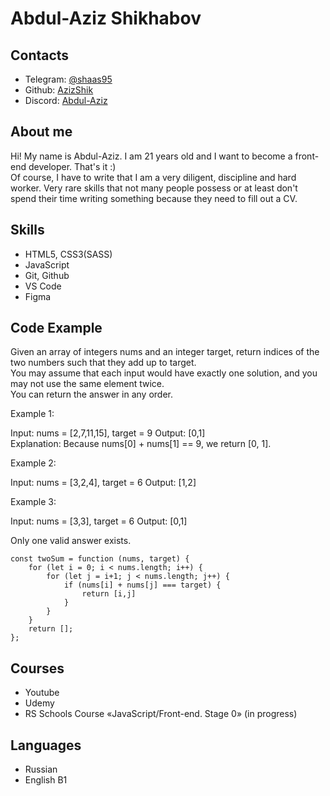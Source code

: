 # Abdul-Aziz Shikhabov

## Contacts

- Telegram: [@shaas95](https://t.me/shaas95)
- Github: [AzizShik](https://github.com/AzizShik)
- Discord: [Abdul-Aziz](https://discordapp.com/users/831809123582345256)

## About me

Hi! My name is Abdul-Aziz. I am 21 years old and I want to become a front-end developer. That's it :) <br>
Of course, I have to write that I am a very diligent, discipline and hard worker. Very rare skills that not many people possess or at least don't spend their time writing something because they need to fill out a CV.

## Skills

- HTML5, CSS3(SASS)
- JavaScript
- Git, Github
- VS Code
- Figma

## Code Example

Given an array of integers nums and an integer target, return indices of the two numbers such that they add up to target. <br>
You may assume that each input would have exactly one solution, and you may not use the same element twice. <br>
You can return the answer in any order. <br>

Example 1: <br>

Input: nums = [2,7,11,15], target = 9
Output: [0,1] <br>
Explanation: Because nums[0] + nums[1] == 9, we return [0, 1].

Example 2: <br>

Input: nums = [3,2,4], target = 6
Output: [1,2] <br>

Example 3: <br>

Input: nums = [3,3], target = 6
Output: [0,1] <br>

Only one valid answer exists.

```
const twoSum = function (nums, target) {
    for (let i = 0; i < nums.length; i++) {
        for (let j = i+1; j < nums.length; j++) {
            if (nums[i] + nums[j] === target) {
                return [i,j]
            }
        }
    }
    return [];
};
```

## Courses

- Youtube
- Udemy
- RS Schools Course «JavaScript/Front-end. Stage 0» (in progress)

## Languages

- Russian
- English B1
